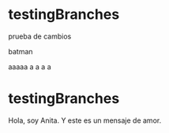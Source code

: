 # testingBranches

prueba de cambios

batman


aaaaa
a
a
a
a

# testingBranches 
Hola, soy Anita. Y este es un mensaje de amor. 



